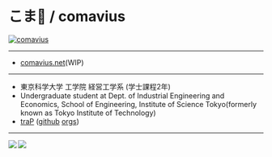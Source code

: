 # こま🍁 / comavius

[![comavius](https://img.shields.io/endpoint?url=https%3A%2F%2Fatcoder-badges.now.sh%2Fapi%2Fatcoder%2Fjson%2Fcomavius)](https://atcoder.jp/users/comavius)

---

- [comavius.net](https://comavius.net)(WIP)

---

- 東京科学大学 工学院 経営工学系 (学士課程2年)
- Undergraduate student at Dept. of Industrial Engineering and Economics, School of Engineering, Institute of Science Tokyo(formerly known as Tokyo Institute of Technology)
- [traP](https://trap.jp) ([github](https://github.com/traP-jp) [orgs](https://github.com/traPtitech))

---

<a href="https://github.com/anuraghazra/github-readme-stats">
  <img align="left" src="https://github-readme-stats.vercel.app/api?username=comavius&count_private=true&show_icons=true" />
</a>
<a href="https://github.com/anuraghazra/github-readme-stats">
  <img align="left" src="https://github-readme-stats.vercel.app/api/top-langs/?username=comavius" />
</a>
